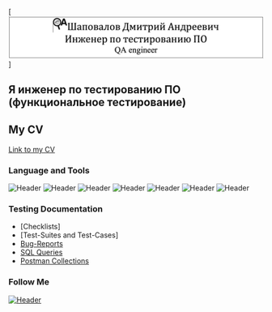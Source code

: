 [![Header](https://github.com/DmSh57/image/blob/main/иконка.png)]
## Я инженер по тестированию ПО (функциональное тестирование) 
## My CV
[Link to my CV](https://docs.google.com/document/d/1qaHWt467SiOVietzS5KW77njnDDeoLP0/edit?usp=share_link&ouid=117504026969438734847&rtpof=true&sd=true)

### Language and Tools
![Header](https://img.shields.io/badge/Jira-090909?style=for-the-badge&logo=jira&logoColor=136be1)
![Header](https://img.shields.io/badge/Postman-090909?style=for-the-badge&logo=postman&logoColor=f76935)
![Header](https://img.shields.io/badge/Swagger-090909?style=for-the-badge&logo=swagger&logoColor=7ede2b)
![Header](https://img.shields.io/badge/Github-090909?style=for-the-badge&logo=github&logoColor=8cc4d7)
![Header](https://img.shields.io/badge/MySQL-090909?style=for-the-badge&logo=mysql&logoColor=00618a)
![Header](https://img.shields.io/badge/DevTools-090909?style=for-the-badge&logo=googlechrome&logoColor=2674f2)
![Header](https://img.shields.io/badge/TestRail-090909?style=for-the-badge&logo=&logoColor=71b556)

### Testing Documentation

- [Checklists]
- [Test-Suites and Test-Cases]
- [Bug-Reports](https://github.com/DmSh57/Jira/blob/7e91c4f203dfdfa2873679b2cc18c3363da854f2/jira)
- [SQL Queries](https://github.com/DmSh57/SQL/tree/main)
- [Postman Collections](https://github.com/DmSh57/Postman-collection-/tree/main/Postman%20collection)

### Follow Me
[![Header](https://img.shields.io/badge/Telegram-090909?style=for-the-badge&logo=telegram&logoColor=31a5db)](https://t.me/mrshapovalov)
